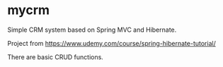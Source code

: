 # mycrm
Simple CRM system based on Spring MVC and Hibernate.

Project from https://www.udemy.com/course/spring-hibernate-tutorial/

There are basic CRUD functions.

